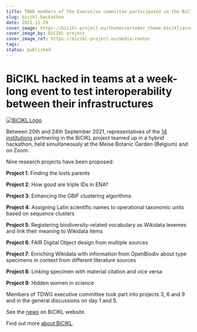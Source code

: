 ```yaml
---
title: TDWG members of the Executive committee participated in the BiCIKL hackathon in Meise
slug: bicikl-hackathon
date: 2021-11-29
cover_image: https://bicikl-project.eu/themes/october_theme_bicikl/assets/images/visual_guide.jpg
cover_image_by: BiCIKL project
cover_image_ref: https://bicikl-project.eu/media-center
tags: 
status: published
---
```

# BiCIKL hacked in teams at a week-long event to test interoperability between their infrastructures

[![BiCIKL Logo](https://static.tdwg.org/sponsors/bicikl_logo_full_mixed_on-black_w600.png)](https://bicikl-project.eu)

Between 20th and 24th September 2021, representatives of the [14 institutions](https://bicikl-project.eu/partners) partnering in the BiCIKL project teamed up in a hybrid hackathon, held simultaneously at the Meise Botanic Garden (Belgium) and on Zoom. 

Nine research projects have been proposed:

**Project 1**: Finding the losts parents

**Project 2**: How good are triple IDs in ENA?

**Project 3**: Enhancing the GBIF clustering algorithms

**Project 4**: Assigning Latin scientific names to operational taxonomic units based on sequence clusters

**Project 5**: Registering biodiversity-related vocabulary as Wikidata lexemes and link their meaning to Wikidata items

**Project 6**: FAIR Digital Object design from multiple sources

**Project 7**: Enriching Wikidata with information from OpenBiodiv about type specimens in context from different literature sources

**Project 8**: Linking specimen with material citation and vice versa

**Project 9**: Hidden women in science

Members of TDWG executive committee took part into projects 3, 6 and 9 and in the general discussions on day 1 and 5.

See the [news](https://bicikl-project.eu/news/bicikl-hacked-teams-week-long-event-test-interoperability-between-their-infrastructures) on BiCIKL website.

Find out more [about BiCIKL](https://bicikl-project.eu/about). 

